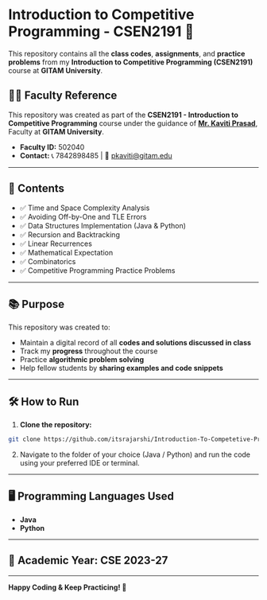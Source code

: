 
# Introduction to Competitive Programming - CSEN2191 🚀

This repository contains all the **class codes**, **assignments**, and **practice problems** from my **Introduction to Competitive Programming (CSEN2191)** course at **GITAM University**.

## 👨‍🏫 Faculty Reference

This repository was created as part of the **CSEN2191 - Introduction to Competitive Programming** course under the guidance of [**Mr. Kaviti Prasad**](https://www.linkedin.com/in/prasad-kaviti-a1083a4a/?originalSubdomain=in), Faculty at **GITAM University**.

- **Faculty ID:** 502040  
- **Contact:** 📞 7842898485 | 📧 pkaviti@gitam.edu  

---

## 📌 Contents

- ✅ Time and Space Complexity Analysis  
- ✅ Avoiding Off-by-One and TLE Errors  
- ✅ Data Structures Implementation (Java & Python)  
- ✅ Recursion and Backtracking  
- ✅ Linear Recurrences  
- ✅ Mathematical Expectation  
- ✅ Combinatorics  
- ✅ Competitive Programming Practice Problems  

---

## 📚 Purpose

This repository was created to:

- Maintain a digital record of all **codes and solutions discussed in class**
- Track my **progress** throughout the course
- Practice **algorithmic problem solving**
- Help fellow students by **sharing examples and code snippets**

---

## 🛠️ How to Run

1. **Clone the repository:**
```bash
git clone https://github.com/itsrajarshi/Introduction-To-Competetive-Programming-SEM5.git
```

2. Navigate to the folder of your choice (Java / Python) and run the code using your preferred IDE or terminal.

---

## 🖥️ Programming Languages Used

- **Java**
- **Python**

---

## 📅 Academic Year: CSE 2023-27  

---

**Happy Coding & Keep Practicing! 🚀**
